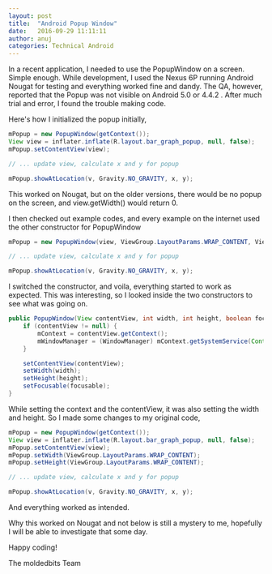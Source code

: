 ```yaml
---
layout: post
title:  "Android Popup Window"
date:   2016-09-29 11:11:11
author: anuj
categories: Technical Android
---
```

In a recent application, I needed to use the PopupWindow on a screen. Simple enough. While development, I used the Nexus 6P running Android Nougat for testing and everything worked fine and dandy. The QA, however, reported that the Popup was not visible on Android 5.0 or 4.4.2 . After much trial and error, I found the trouble making code.

Here's how I initialized the popup initially,

```Java
mPopup = new PopupWindow(getContext());
View view = inflater.inflate(R.layout.bar_graph_popup, null, false);
mPopup.setContentView(view);

// ... update view, calculate x and y for popup

mPopup.showAtLocation(v, Gravity.NO_GRAVITY, x, y);
```

This worked on Nougat, but on the older versions, there would be no popup on the screen, and view.getWidth() would return 0.

I then checked out example codes, and every example on the internet used the other constructor for PopupWindow

```Java
mPopup = new PopupWindow(view, ViewGroup.LayoutParams.WRAP_CONTENT, ViewGroup.LayoutParams.WRAP_CONTENT);

// ... update view, calculate x and y for popup

mPopup.showAtLocation(v, Gravity.NO_GRAVITY, x, y);
```

I switched the constructor, and voila, everything started to work as expected. This was interesting, so I looked inside the two constructors to see what was going on.

```Java
public PopupWindow(View contentView, int width, int height, boolean focusable) {
    if (contentView != null) {
        mContext = contentView.getContext();
        mWindowManager = (WindowManager) mContext.getSystemService(Context.WINDOW_SERVICE);
    }

    setContentView(contentView);
    setWidth(width);
    setHeight(height);
    setFocusable(focusable);
}
```

While setting the context and the contentView, it was also setting the width and height. So I made some changes to my original code,

```Java
mPopup = new PopupWindow(getContext());
View view = inflater.inflate(R.layout.bar_graph_popup, null, false);
mPopup.setContentView(view);
mPopup.setWidth(ViewGroup.LayoutParams.WRAP_CONTENT);
mPopup.setHeight(ViewGroup.LayoutParams.WRAP_CONTENT);

// ... update view, calculate x and y for popup

mPopup.showAtLocation(v, Gravity.NO_GRAVITY, x, y);
```

And everything worked as intended.

Why this worked on Nougat and not below is still a mystery to me, hopefully I will be able to investigate that some day.

Happy coding!

The moldedbits Team
